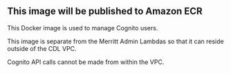 ## This image will be published to Amazon ECR

This Docker image is used to manage Cognito users.

This image is separate from the Merritt Admin Lambdas so that it can reside outside of the CDL VPC.

Cognito API calls cannot be made from within the VPC.